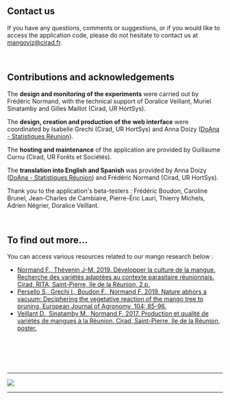 ## Contact us

If you have any questions, comments or suggestions, or if you would like to access the application code, please do not hesitate to contact us at [mangoviz@cirad.fr](mailto:mangoviz@cirad.fr).
<!-- mettre le lien vers le dépôt du CIRAD ? -->

<br>


## Contributions and acknowledgements

The **design and monitoring of the experiments** were carried out by Frédéric Normand, with the technical support of Doralice Veillant, Muriel Sinatamby and Gilles Maillot (Cirad, UR HortSys).

The **design, creation and production of the web interface** were coordinated by Isabelle Grechi (Cirad, UR HortSys) and Anna Doizy (<a href="https://doana-r.com" target="_blank">DoAna - Statistiques Réunion</a>).

The **hosting and maintenance** of the application are provided by Guillaume Cornu (Cirad, UR Forêts et Sociétés).

The **translation into English and Spanish** was provided by Anna Doizy (<a href="https://doana-r.com" target="_blank">DoAna - Statistiques Réunion</a>) and Frédéric Normand (Cirad, UR HortSys).

Thank you to the application's beta-testers : Frédéric Boudon, Caroline Brunel, Jean-Charles de Cambiaire, Pierre-Éric Lauri, Thierry Michels, Adrien Négrier, Doralice Veillant.

<br>

## To find out more...

You can access various resources related to our mango research below :

-  <a href="https://agritrop.cirad.fr/605847/" target="_blank">Normand F., Thévenin J-M. 2019. Développer la culture de la mangue. Recherche des variétés adaptées au contexte parasitaire réunionnais. Cirad, RITA, Saint-Pierre, Ile de la Réunion, 2 p.</a>
-  <a href="https://agritrop.cirad.fr/590932/" target="_blank">Persello S., Grechi I., Boudon F., Normand F. 2019. Nature abhors a vacuum: Deciphering the vegetative reaction of the mango tree to pruning. European Journal of Agronomy, 104: 85-96.</a>
-  <a href="https://agritrop.cirad.fr/605848/" target="_blank">Veillant D., Sinatamby M., Normand F. 2017. Production et qualité de variétés de mangues à la Réunion. Cirad, Saint-Pierre, Ile de la Réunion, poster.</a>


<br>

<br>

<br>

<br>

***

<p class="center">
  <span>
    <img src="bande_logo-bailleurs.png" class="inbox-img">
   </span>
</p>

***
